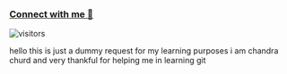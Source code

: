 ### [Connect with me 💬](https://kunalkushwaha.com) 
![visitors](https://visitor-badge.laobi.icu/badge?page_id=kunal-kushwaha.kunal-kushwaha)


hello this is just a dummy request for my learning purposes
i am chandra churd and very thankful for helping me in learning git
